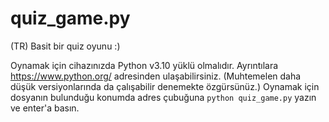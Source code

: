 # quiz_game.py
(TR) Basit bir quiz oyunu :) 

Oynamak için cihazınızda Python v3.10 yüklü olmalıdır. Ayrıntılara https://www.python.org/ adresinden ulaşabilirsiniz. (Muhtemelen daha düşük versiyonlarında da çalışabilir denemekte özgürsünüz.)
Oynamak için dosyanın bulunduğu konumda adres çubuğuna `python quiz_game.py` yazın ve enter'a basın.

